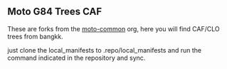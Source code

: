 ## Moto G84 Trees CAF
These are forks from the [moto-common](https://github.com/moto-common) org, here you will find CAF/CLO trees from bangkk.

just clone the local_manifests to .repo/local_manifests and run the command indicated in the repository and sync.
